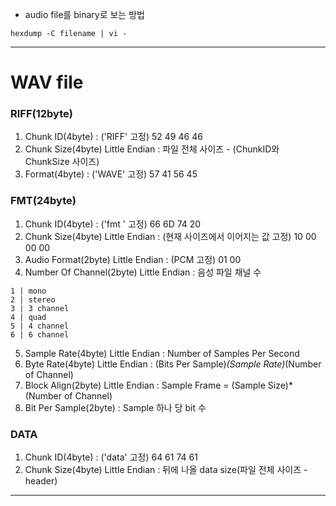 - audio file를 binary로 보는 방법
```
hexdump -C filename | vi -
```
***

# WAV file   
### RIFF(12byte)  
1. Chunk ID(4byte) : ('RIFF' 고정) 52 49 46 46  
2. Chunk Size(4byte) Little Endian : 파일 전체 사이즈 - (ChunkID와 ChunkSize 사이즈)
3. Format(4byte) : ('WAVE' 고정) 57 41 56 45

### FMT(24byte)   
1. Chunk ID(4byte) : ('fmt ' 고정) 66 6D 74 20
2. Chunk Size(4byte) Little Endian : (현재 사이즈에서 이어지는 값 고정) 10 00 00 00
3. Audio Format(2byte) Little Endian : (PCM 고정) 01 00
4. Number Of Channel(2byte) Little Endian : 음성 파일 채널 수   
```
1 | mono
2 | stereo
3 | 3 channel
4 | quad
5 | 4 channel
6 | 6 channel
```
5. Sample Rate(4byte) Little Endian : Number of Samples Per Second
6. Byte Rate(4byte) Little Endian : (Bits Per Sample)*(Sample Rate)*(Number of Channel)
7. Block Align(2byte) Little Endian : Sample Frame = (Sample Size)*(Number of Channel)
8. Bit Per Sample(2byte) : Sample 하나 당 bit 수
   
### DATA  
1. Chunk ID(4byte) : ('data' 고정) 64 61 74 61
2. Chunk Size(4byte) Little Endian : 뒤에 나올 data size(파일 전체 사이즈 - header)
***



